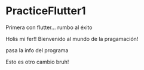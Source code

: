# PracticeFlutter1
Primera con flutter... rumbo al éxito

Holis mi fer!! Bienvenido al mundo de la pragamación!

pasa la info del programa

Esto es otro cambio bruh!